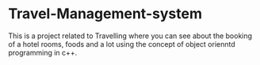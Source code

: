 # Travel-Management-system
This is a project related to Travelling where you can see about the booking of a hotel rooms, foods and a lot using the concept of object orienntd programming in c++.
